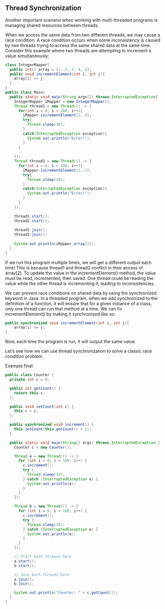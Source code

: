 ## Thread Synchronization

Another important scenario when working with multi-threaded programs is managing shared resources between threads.

When we access the same data from two different threads, we may cause a race condition. A race condition occurs when some inconsistency is caused by two threads trying to access the same shared data at the same time. Consider this example where two threads are attempting to increment a value simultaneously:

```java
class IntegerMapper{
  public int[] array = {1, 2, 3, 4, 5};    
  public void incrementElement(int i, int j){
    array[i] += j;
  }   
}
public class Main{
  public static void main(String args[]) throws InterruptedException{
    IntegerMapper iMapper = new IntegerMapper();
    Thread thread1 = new Thread(() -> {
      for(int i = 0; i < 100; i++){
        iMapper.incrementElement(2, 4);
        try{
          Thread.sleep(10);
        }
        catch(InterruptedException exception){
          System.out.println("Error!");
        }
      }
            
    });
    Thread thread2 = new Thread(() -> {
      for(int i = 0; i < 100; i++){
        iMapper.incrementElement(2, 3);
        try{
          Thread.sleep(10);
        }
        catch(InterruptedException exception){
          System.out.println("Error!");
        }
      }
    });
        
    thread1.start();
    thread2.start();
        
    thread1.join();
    thread2.join();
        
    System.out.println(iMapper.array[2]);
  }
}
```

If we run this program multiple times, we will get a different output each time! This is because thread1 and thread2 conflict in their access of array[2]. To update the value in the incrementElement() method, the value must be read, incremented, then saved. One thread could be reading the value while the other thread is incrementing it, leading to inconsistencies.

We can prevent race conditions on shared data by using the synchronized keyword in Java. In a threaded program, when we add synchronized to the definition of a function, it will ensure that for a given instance of a class, only one thread can run that method at a time. We can fix incrementElement() by making it synchronized like so:

```java
public synchronized void incrementElement(int i, int j){
    array[i] += j;
}
```

Now, each time the program is run, it will output the same value.

Let’s see how we can use thread synchronization to solve a classic race condition problem.

Example final:
```java
public class Counter {
  private int c = 0;

  public int getCount() {
    return this.c;
  };

  public void setCount(int c) {
    this.c = c;
  };

  public synchronized void increment() {
    this.setCount(this.getCount() + 1);
  }

  public static void main(String[] args) throws InterruptedException {
    Counter c = new Counter();

    Thread a = new Thread(() -> {
      for (int i = 0; i < 100; i++) {
        c.increment();
        try {
          Thread.sleep(10);
        } catch (InterruptedException e) {
          System.out.println(e);
        }
      }
    });

    Thread b = new Thread(() -> {
      for (int i = 0; i < 100; i++) {
        c.increment();
        try {
          Thread.sleep(10);
        } catch (InterruptedException e) {
          System.out.println(e);
        }
      }
    });

    // Start both threads here
    a.start();
    b.start();

    // Join both threads here
    a.join();
    b.join();

    System.out.println("Counter: " + c.getCount());
  }
}
```